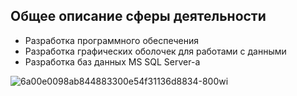 <!--
## Hi there 👋


**Here are some ideas to get you started:**

🙋‍♀️ A short introduction - what is your organization all about?
🌈 Contribution guidelines - how can the community get involved?
👩‍💻 Useful resources - where can the community find your docs? Is there anything else the community should know?
🍿 Fun facts - what does your team eat for breakfast?
🧙 Remember, you can do mighty things with the power of [Markdown](https://docs.github.com/github/writing-on-github/getting-started-with-writing-and-formatting-on-github/basic-writing-and-formatting-syntax)
-->

Общее описание сферы деятельности
----
 - Разработка программного обеспечения
 - Разработка графических оболочек для работами с данными
 - Разработка баз данных MS SQL Server-а

![6a00e0098ab844883300e54f31136d8834-800wi](https://user-images.githubusercontent.com/117192378/200038866-c1c362c5-f7b7-4da0-857b-4f9b93897e56.jpg)
